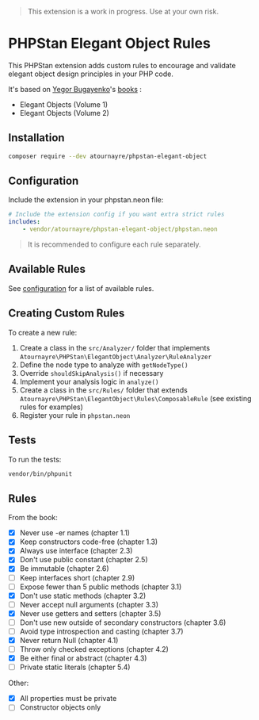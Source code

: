 > This extension is a work in progress. Use at your own risk.

# PHPStan Elegant Object Rules

This PHPStan extension adds custom rules to encourage and validate elegant object design principles in your PHP code.

It's based on [Yegor Bugayenko](https://github.com/yegor256)'s [books](https://www.yegor256.com/books.html) :
- Elegant Objects (Volume 1)
- Elegant Objects (Volume 2)

## Installation

```bash
composer require --dev atournayre/phpstan-elegant-object
```

## Configuration

Include the extension in your phpstan.neon file:

```yaml
# Include the extension config if you want extra strict rules
includes:
    - vendor/atournayre/phpstan-elegant-object/phpstan.neon
```

> It is recommended to configure each rule separately.

## Available Rules

See [configuration](docs/configuration.md) for a list of available rules.

## Creating Custom Rules

To create a new rule:

1. Create a class in the `src/Analyzer/` folder that implements `Atournayre\PHPStan\ElegantObject\Analyzer\RuleAnalyzer`
2. Define the node type to analyze with `getNodeType()`
3. Override `shouldSkipAnalysis()` if necessary
4. Implement your analysis logic in `analyze()`
5. Create a class in the `src/Rules/` folder that extends `Atournayre\PHPStan\ElegantObject\Rules\ComposableRule` (see existing rules for examples)
6. Register your rule in `phpstan.neon`

## Tests

To run the tests:

```bash
vendor/bin/phpunit
```

## Rules

From the book:
- [x] Never use -er names (chapter 1.1)
- [x] Keep constructors code-free (chapter 1.3)
- [x] Always use interface (chapter 2.3)
- [x] Don't use public constant (chapter 2.5)
- [x] Be immutable (chapter 2.6)
- [ ] Keep interfaces short (chapter 2.9)
- [ ] Expose fewer than 5 public methods (chapter 3.1)
- [x] Don't use static methods (chapter 3.2)
- [ ] Never accept null arguments (chapter 3.3)
- [x] Never use getters and setters (chapter 3.5)
- [ ] Don't use new outside of secondary constructors (chapter 3.6)
- [ ] Avoid type introspection and casting (chapter 3.7)
- [x] Never return Null (chapter 4.1)
- [ ] Throw only checked exceptions (chapter 4.2)
- [x] Be either final or abstract (chapter 4.3)
- [ ] Private static literals (chapter 5.4)

Other:
- [x] All properties must be private
- [ ] Constructor objects only
